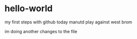 # hello-world
my first steps with github
today manutd play against west brom

im doing another changes to the file

